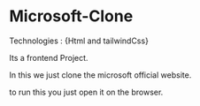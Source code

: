 # Microsoft-Clone

Technologies : {Html and tailwindCss} 

Its a frontend Project.

In this we just clone the microsoft official website.

to run this you just open it on the browser.

